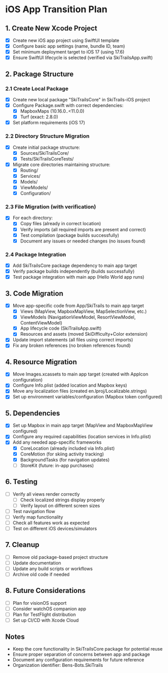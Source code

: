 # iOS App Transition Plan

## 1. Create New Xcode Project
- [x] Create new iOS app project using SwiftUI template
- [x] Configure basic app settings (name, bundle ID, team)
- [x] Set minimum deployment target to iOS 17 (using 17.6)
- [x] Ensure SwiftUI lifecycle is selected (verified via SkiTrailsApp.swift)

## 2. Package Structure
### 2.1 Create Local Package
- [x] Create new local package "SkiTrailsCore" in SkiTrails-iOS project
- [x] Configure Package.swift with correct dependencies:
  - [x] MapboxMaps (10.16.0..<11.0.0)
  - [x] Turf (exact: 2.8.0)
- [x] Set platform requirements (iOS 17)

### 2.2 Directory Structure Migration
- [x] Create initial package structure:
  - [x] Sources/SkiTrailsCore/
  - [x] Tests/SkiTrailsCoreTests/
- [x] Migrate core directories maintaining structure:
  - [x] Routing/
  - [x] Services/
  - [x] Models/
  - [x] ViewModels/
  - [x] Configuration/

### 2.3 File Migration (with verification)
- [x] For each directory:
  - [x] Copy files (already in correct location)
  - [x] Verify imports (all required imports are present and correct)
  - [x] Test compilation (package builds successfully)
  - [x] Document any issues or needed changes (no issues found)

### 2.4 Package Integration
- [x] Add SkiTrailsCore package dependency to main app target
- [x] Verify package builds independently (builds successfully)
- [x] Test package integration with main app (Hello World app runs)

## 3. Code Migration
- [x] Move app-specific code from App/SkiTrails to main app target
  - [x] Views (MapView, MapboxMapView, MapSelectionView, etc.)
  - [x] ViewModels (NavigationViewModel, ResortViewModel, ContentViewModel)
  - [x] App lifecycle code (SkiTrailsApp.swift)
  - [x] Resources and assets (moved SkiDifficulty+Color extension)
- [x] Update import statements (all files using correct imports)
- [x] Fix any broken references (no broken references found)

## 4. Resource Migration
- [x] Move Images.xcassets to main app target (created with AppIcon configuration)
- [x] Configure Info.plist (added location and Mapbox keys)
- [x] Move any localization files (created en.lproj/Localizable.strings)
- [x] Set up environment variables/configuration (Mapbox token configured)

## 5. Dependencies
- [x] Set up Mapbox in main app target (MapView and MapboxMapView configured)
- [x] Configure any required capabilities (location services in Info.plist)
- [x] Add any needed app-specific frameworks
  - [x] CoreLocation (already included via Info.plist)
  - [x] CoreMotion (for skiing activity tracking)
  - [x] BackgroundTasks (for navigation updates)
  - [ ] StoreKit (future: in-app purchases)

## 6. Testing
- [ ] Verify all views render correctly
  - [ ] Check localized strings display properly
  - [ ] Verify layout on different screen sizes
- [ ] Test navigation flow
- [ ] Verify map functionality
- [ ] Check all features work as expected
- [ ] Test on different iOS devices/simulators

## 7. Cleanup
- [ ] Remove old package-based project structure
- [ ] Update documentation
- [ ] Update any build scripts or workflows
- [ ] Archive old code if needed

## 8. Future Considerations
- [ ] Plan for visionOS support
- [ ] Consider watchOS companion app
- [ ] Plan for TestFlight distribution
- [ ] Set up CI/CD with Xcode Cloud

## Notes
- Keep the core functionality in SkiTrailsCore package for potential reuse
- Ensure proper separation of concerns between app and package
- Document any configuration requirements for future reference
- Organization identifier: Bens-Bots.SkiTrails 
